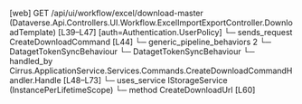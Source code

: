 [web] GET /api/ui/workflow/excel/download-master  (Dataverse.Api.Controllers.UI.Workflow.ExcelImportExportController.DownloadTemplate)  [L39–L47] [auth=Authentication.UserPolicy]
  └─ sends_request CreateDownloadCommand [L44]
    └─ generic_pipeline_behaviors 2
      └─ DatagetTokenSyncBehaviour
      └─ DatagetTokenSyncBehaviour
    └─ handled_by Cirrus.ApplicationService.Services.Commands.CreateDownloadCommandHandler.Handle [L48–L73]
      └─ uses_service IStorageService (InstancePerLifetimeScope)
        └─ method CreateDownloadUrl [L60]

